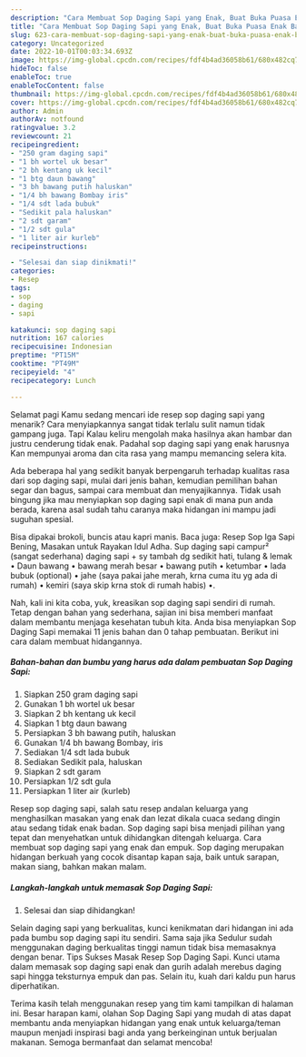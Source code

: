 ```yaml
---
description: "Cara Membuat Sop Daging Sapi yang Enak, Buat Buka Puasa Enak Banget"
title: "Cara Membuat Sop Daging Sapi yang Enak, Buat Buka Puasa Enak Banget"
slug: 623-cara-membuat-sop-daging-sapi-yang-enak-buat-buka-puasa-enak-banget
category: Uncategorized
date: 2022-10-01T00:03:34.693Z
image: https://img-global.cpcdn.com/recipes/fdf4b4ad36058b61/680x482cq70/sop-daging-sapi-foto-resep-utama.jpg
hideToc: false
enableToc: true
enableTocContent: false
thumbnail: https://img-global.cpcdn.com/recipes/fdf4b4ad36058b61/680x482cq70/sop-daging-sapi-foto-resep-utama.jpg
cover: https://img-global.cpcdn.com/recipes/fdf4b4ad36058b61/680x482cq70/sop-daging-sapi-foto-resep-utama.jpg
author: Admin
authorAv: notfound
ratingvalue: 3.2
reviewcount: 21
recipeingredient:
- "250 gram daging sapi"
- "1 bh wortel uk besar"
- "2 bh kentang uk kecil"
- "1 btg daun bawang"
- "3 bh bawang putih haluskan"
- "1/4 bh bawang Bombay iris"
- "1/4 sdt lada bubuk"
- "Sedikit pala haluskan"
- "2 sdt garam"
- "1/2 sdt gula"
- "1 liter air kurleb"
recipeinstructions:

- "Selesai dan siap dinikmati!"
categories:
- Resep
tags:
- sop
- daging
- sapi

katakunci: sop daging sapi 
nutrition: 167 calories
recipecuisine: Indonesian
preptime: "PT15M"
cooktime: "PT49M"
recipeyield: "4"
recipecategory: Lunch

---
```



Selamat pagi Kamu sedang mencari ide resep sop daging sapi yang menarik? Cara menyiapkannya sangat tidak terlalu sulit namun tidak gampang juga. Tapi Kalau keliru mengolah maka hasilnya akan hambar dan justru cenderung tidak enak. Padahal sop daging sapi yang enak harusnya Kan mempunyai aroma dan cita rasa yang mampu memancing selera kita.


Ada beberapa hal yang sedikit banyak berpengaruh terhadap kualitas rasa dari sop daging sapi, mulai dari jenis bahan, kemudian pemilihan bahan segar dan bagus, sampai cara membuat dan menyajikannya. Tidak usah bingung jika mau menyiapkan sop daging sapi enak di mana pun anda berada, karena asal sudah tahu caranya maka hidangan ini mampu jadi suguhan spesial.

Bisa dipakai brokoli, buncis atau kapri manis. Baca juga: Resep Sop Iga Sapi Bening, Masakan untuk Rayakan Idul Adha. Sup daging sapi campur² (sangat sederhana) daging sapi + sy tambah dg sedikit hati, tulang &amp; lemak • Daun bawang • bawang merah besar • bawang putih • ketumbar • lada bubuk (optional) • jahe (saya pakai jahe merah, krna cuma itu yg ada di rumah) • kemiri (saya skip krna stok di rumah habis) •.


Nah, kali ini kita coba, yuk, kreasikan sop daging sapi sendiri di rumah. Tetap dengan bahan yang sederhana, sajian ini bisa memberi manfaat dalam membantu menjaga kesehatan tubuh kita. Anda bisa menyiapkan Sop Daging Sapi memakai 11 jenis bahan dan 0 tahap pembuatan. Berikut ini cara dalam membuat hidangannya.

<!--inarticleads1-->

##### Bahan-bahan dan bumbu yang harus ada dalam pembuatan Sop Daging Sapi:

1. Siapkan 250 gram daging sapi
1. Gunakan 1 bh wortel uk besar
1. Siapkan 2 bh kentang uk kecil
1. Siapkan 1 btg daun bawang
1. Persiapkan 3 bh bawang putih, haluskan
1. Gunakan 1/4 bh bawang Bombay, iris
1. Sediakan 1/4 sdt lada bubuk
1. Sediakan Sedikit pala, haluskan
1. Siapkan 2 sdt garam
1. Persiapkan 1/2 sdt gula
1. Persiapkan 1 liter air (kurleb)


Resep sop daging sapi, salah satu resep andalan keluarga yang menghasilkan masakan yang enak dan lezat dikala cuaca sedang dingin atau sedang tidak enak badan. Sop daging sapi bisa menjadi pilihan yang tepat dan menyehatkan untuk dihidangkan ditengah keluarga. Cara membuat sop daging sapi yang enak dan empuk. Sop daging merupakan hidangan berkuah yang cocok disantap kapan saja, baik untuk sarapan, makan siang, bahkan makan malam. 

<!--inarticleads2-->

##### Langkah-langkah untuk memasak Sop Daging Sapi:


1. Selesai dan siap dihidangkan!

Selain daging sapi yang berkualitas, kunci kenikmatan dari hidangan ini ada pada bumbu sop daging sapi itu sendiri. Sama saja jika Sedulur sudah menggunakan daging berkualitas tinggi namun tidak bisa memasaknya dengan benar. Tips Sukses Masak Resep Sop Daging Sapi. Kunci utama dalam memasak sop daging sapi enak dan gurih adalah merebus daging sapi hingga teksturnya empuk dan pas. Selain itu, kuah dari kaldu pun harus diperhatikan. 

Terima kasih telah menggunakan resep yang tim kami tampilkan di halaman ini. Besar harapan kami, olahan Sop Daging Sapi yang mudah di atas dapat membantu anda menyiapkan hidangan yang enak untuk keluarga/teman maupun menjadi inspirasi bagi anda yang berkeinginan untuk berjualan makanan. Semoga bermanfaat dan selamat mencoba!
